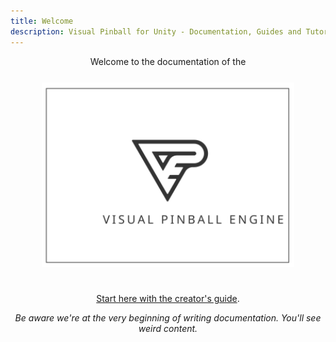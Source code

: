 ```yaml
---
title: Welcome
description: Visual Pinball for Unity - Documentation, Guides and Tutorials.
---
```


<center>
Welcome to the documentation of the

<img width="80%" alt="Visual Pinball Engine" src="vpe.svg" style="margin: 25px 0" class="logo" />

[Start here with the creator's guide](xref:vpe-overview).

*Be aware we're at the very beginning of writing documentation. You'll see weird content.*

</center>
